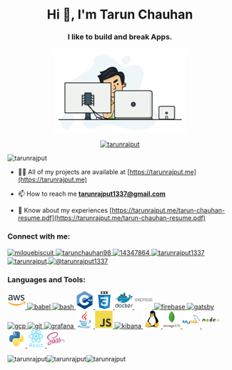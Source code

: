 <h1 align="center">Hi 👋, I'm Tarun Chauhan</h1>
<h3 align="center">I like to build and break Apps.</h3>
<p align="center"> <img src="https://raw.githubusercontent.com/tarunrajput/tarunrajput/main/profile.gif" width=300 /> </p>

<p align="center"> <a href="https://github.com/ryo-ma/github-profile-trophy"><img src="https://github-profile-trophy.vercel.app/?username=tarunrajput" alt="tarunrajput" /></a> </p>

<p align="left"> <img src="https://komarev.com/ghpvc/?username=tarunrajput&label=Profile%20views&color=0e75b6&style=flat" alt="tarunrajput" /> </p>

- 👨‍💻 All of my projects are available at [https://tarunrajput.me](https://tarunrajput.me)

- 📫 How to reach me **tarunrajput1337@gmail.com**

- 📄 Know about my experiences [https://tarunrajput.me/tarun-chauhan-resume.pdf](https://tarunrajput.me/tarun-chauhan-resume.pdf)

<h3 align="left">Connect with me:</h3>
    <p align="left">
        <a href="https://twitter.com/milquebiscuit" target="blank">
            <img align="center" src="https://cdn.jsdelivr.net/npm/simple-icons@3.0.1/icons/twitter.svg" alt="milquebiscuit" height="30" width="40" />
        </a>
        <a href="https://linkedin.com/in/tarunchauhan98" target="blank">
            <img align="center" src="https://cdn.jsdelivr.net/npm/simple-icons@3.0.1/icons/linkedin.svg" alt="tarunchauhan98" height="30" width="40" />
        </a>
        <a href="https://stackoverflow.com/users/14347864" target="blank">
            <img align="center" src="https://cdn.jsdelivr.net/npm/simple-icons@3.0.1/icons/stackoverflow.svg" alt="14347864" height="30" width="40" />
        </a>
        <a href="https://www.hackerrank.com/tarunrajput1337" target="blank">
            <img align="center" src="https://cdn.jsdelivr.net/npm/simple-icons@3.0.1/icons/hackerrank.svg" alt="tarunrajput1337" height="30" width="40" />
        </a>
        <a href="https://www.leetcode.com/tarunrajput" target="blank">
            <img align="center" src="https://cdn.jsdelivr.net/npm/simple-icons@3.0.1/icons/leetcode.svg" alt="tarunrajput" height="30" width="40" />
        </a>
        <a href="https://www.hackerearth.com/@tarunrajput1337" target="blank">
            <img align="center" src="https://cdn.jsdelivr.net/npm/simple-icons@3.0.1/icons/hackerearth.svg" alt="@tarunrajput1337" height="30" width="40" />
        </a>
</p>

<h3 align="left">Languages and Tools:</h3>
<p align="left"> 
    <a href="https://aws.amazon.com" target="_blank"> 
        <img src="https://raw.githubusercontent.com/devicons/devicon/master/icons/amazonwebservices/amazonwebservices-original-wordmark.svg" alt="aws" width="40" height="40"/> 
    </a> 
    <a href="https://babeljs.io/" target="_blank"> 
        <img src="https://www.vectorlogo.zone/logos/babeljs/babeljs-icon.svg" alt="babel" width="40" height="40"/> 
    </a> 
    <a href="https://www.gnu.org/software/bash/" target="_blank"> 
        <img src="https://www.vectorlogo.zone/logos/gnu_bash/gnu_bash-icon.svg" alt="bash" width="40" height="40"/> 
    </a> 
    <a href="https://www.w3schools.com/cpp/" target="_blank"> 
        <img src="https://raw.githubusercontent.com/devicons/devicon/master/icons/cplusplus/cplusplus-original.svg" alt="cplusplus" width="40" height="40"/> 
    </a> 
    <a href="https://www.w3schools.com/css/" target="_blank"> 
        <img src="https://raw.githubusercontent.com/devicons/devicon/master/icons/css3/css3-original-wordmark.svg" alt="css3" width="40" height="40"/> 
    </a> 
    <a href="https://www.docker.com/" target="_blank"> 
        <img src="https://raw.githubusercontent.com/devicons/devicon/master/icons/docker/docker-original-wordmark.svg" alt="docker" width="40" height="40"/> 
    </a> 
    <a href="https://expressjs.com" target="_blank"> 
        <img src="https://raw.githubusercontent.com/devicons/devicon/master/icons/express/express-original-wordmark.svg" alt="express" width="40" height="40"/> 
    </a> 
    <a href="https://firebase.google.com/" target="_blank"> 
        <img src="https://www.vectorlogo.zone/logos/firebase/firebase-icon.svg" alt="firebase" width="40" height="40"/> 
    </a> 
    <a href="https://www.gatsbyjs.com/" target="_blank"> 
        <img src="https://www.vectorlogo.zone/logos/gatsbyjs/gatsbyjs-icon.svg" alt="gatsby" width="40" height="40"/> 
    </a> 
    <a href="https://cloud.google.com" target="_blank"> 
        <img src="https://www.vectorlogo.zone/logos/google_cloud/google_cloud-icon.svg" alt="gcp" width="40" height="40"/> 
    </a> 
    <a href="https://git-scm.com/" target="_blank"> 
        <img src="https://www.vectorlogo.zone/logos/git-scm/git-scm-icon.svg" alt="git" width="40" height="40"/> 
    </a> 
    <a href="https://grafana.com" target="_blank"> 
        <img src="https://www.vectorlogo.zone/logos/grafana/grafana-icon.svg" alt="grafana" width="40" height="40"/> 
    </a> 
    <a href="https://www.java.com" target="_blank"> 
        <img src="https://raw.githubusercontent.com/devicons/devicon/master/icons/java/java-original.svg" alt="java" width="40" height="40"/> 
    </a> 
    <a href="https://developer.mozilla.org/en-US/docs/Web/JavaScript" target="_blank"> 
        <img src="https://raw.githubusercontent.com/devicons/devicon/master/icons/javascript/javascript-original.svg" alt="javascript" width="40" height="40"/> 
    </a> 
    <a href="https://www.elastic.co/kibana" target="_blank"> 
        <img src="https://www.vectorlogo.zone/logos/elasticco_kibana/elasticco_kibana-icon.svg" alt="kibana" width="40" height="40"/> 
    </a> 
    <a href="https://www.linux.org/" target="_blank"> 
        <img src="https://raw.githubusercontent.com/devicons/devicon/master/icons/linux/linux-original.svg" alt="linux" width="40" height="40"/> 
    </a> 
    <a href="https://www.mongodb.com/" target="_blank"> 
        <img src="https://raw.githubusercontent.com/devicons/devicon/master/icons/mongodb/mongodb-original-wordmark.svg" alt="mongodb" width="40" height="40"/> 
    </a> 
    <a href="https://www.mysql.com/" target="_blank"> 
        <img src="https://raw.githubusercontent.com/devicons/devicon/master/icons/mysql/mysql-original-wordmark.svg" alt="mysql" width="40" height="40"/> 
    </a> 
    <a href="https://nodejs.org" target="_blank"> 
        <img src="https://raw.githubusercontent.com/devicons/devicon/master/icons/nodejs/nodejs-original-wordmark.svg" alt="nodejs" width="40" height="40"/> 
    </a> 
    <a href="https://www.python.org" target="_blank"> 
        <img src="https://raw.githubusercontent.com/devicons/devicon/master/icons/python/python-original.svg" alt="python" width="40" height="40"/> 
    </a> 
    <a href="https://reactjs.org/" target="_blank"> 
        <img src="https://raw.githubusercontent.com/devicons/devicon/master/icons/react/react-original-wordmark.svg" alt="react" width="40" height="40"/> 
    </a> 
    <a href="https://sass-lang.com" target="_blank"> 
        <img src="https://raw.githubusercontent.com/devicons/devicon/master/icons/sass/sass-original.svg" alt="sass" width="40" height="40"/> 
    </a> 
</p>

<p>
    <img align="left" src="https://github-readme-stats.vercel.app/api/top-langs?username=tarunrajput&show_icons=true&locale=en&layout=compact" alt="tarunrajput" />
</p>

<p><img align="left" src="https://github-readme-stats.vercel.app/api?username=tarunrajput&show_icons=true&locale=en" alt="tarunrajput" /></p>

<p><img align="left" src="https://github-readme-streak-stats.herokuapp.com/?user=tarunrajput&" alt="tarunrajput" /></p>
